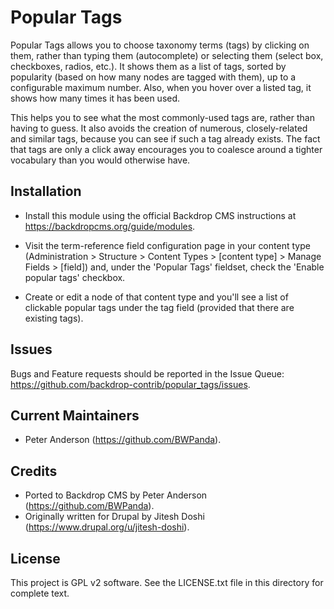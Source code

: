 Popular Tags
============

Popular Tags allows you to choose taxonomy terms (tags) by clicking on them,
rather than typing them (autocomplete) or selecting them (select box,
checkboxes, radios, etc.). It shows them as a list of tags, sorted by popularity
(based on how many nodes are tagged with them), up to a configurable maximum
number. Also, when you hover over a listed tag, it shows how many times it has
been used.

This helps you to see what the most commonly-used tags are, rather than having
to guess. It also avoids the creation of numerous, closely-related and similar
tags, because you can see if such a tag already exists. The fact that tags are
only a click away encourages you to coalesce around a tighter vocabulary than
you would otherwise have.

Installation
------------

- Install this module using the official Backdrop CMS instructions at
  https://backdropcms.org/guide/modules.

- Visit the term-reference field configuration page in your content type
  (Administration > Structure > Content Types > [content type] > Manage Fields >
  [field]) and, under the 'Popular Tags' fieldset, check the 'Enable popular
  tags' checkbox.

- Create or edit a node of that content type and you'll see a list of clickable
  popular tags under the tag field (provided that there are existing tags).

Issues
------

Bugs and Feature requests should be reported in the Issue Queue:
https://github.com/backdrop-contrib/popular_tags/issues.

Current Maintainers
-------------------

- Peter Anderson (https://github.com/BWPanda).

Credits
-------

- Ported to Backdrop CMS by Peter Anderson (https://github.com/BWPanda).
- Originally written for Drupal by Jitesh Doshi
  (https://www.drupal.org/u/jitesh-doshi).

License
-------

This project is GPL v2 software. See the LICENSE.txt file in this directory for
complete text.

